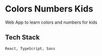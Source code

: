 # Colors Numbers Kids

Web App to learn colors and numbers for kids

## Tech Stack

`React, TypeScript, Sass`

